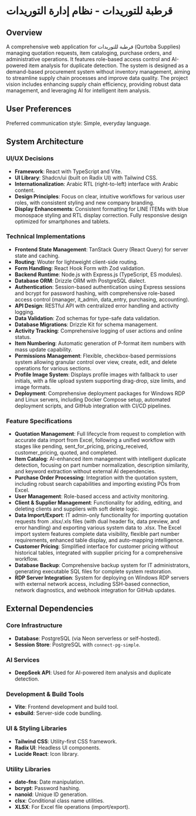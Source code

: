 # قرطبة للتوريدات - نظام إدارة التوريدات

## Overview
A comprehensive web application for قرطبة للتوريدات (Qurtoba Supplies) managing quotation requests, item cataloging, purchase orders, and administrative operations. It features role-based access control and AI-powered item analysis for duplicate detection. The system is designed as a demand-based procurement system without inventory management, aiming to streamline supply chain processes and improve data quality. The project vision includes enhancing supply chain efficiency, providing robust data management, and leveraging AI for intelligent item analysis.

## User Preferences
Preferred communication style: Simple, everyday language.

## System Architecture

### UI/UX Decisions
- **Framework**: React with TypeScript and Vite.
- **UI Library**: Shadcn/ui (built on Radix UI) with Tailwind CSS.
- **Internationalization**: Arabic RTL (right-to-left) interface with Arabic content.
- **Design Principles**: Focus on clear, intuitive workflows for various user roles, with consistent styling and new company branding.
- **Display Enhancements**: Consistent formatting for LINE ITEMs with blue monospace styling and RTL display correction. Fully responsive design optimized for smartphones and tablets.

### Technical Implementations
- **Frontend State Management**: TanStack Query (React Query) for server state and caching.
- **Routing**: Wouter for lightweight client-side routing.
- **Form Handling**: React Hook Form with Zod validation.
- **Backend Runtime**: Node.js with Express.js (TypeScript, ES modules).
- **Database ORM**: Drizzle ORM with PostgreSQL dialect.
- **Authentication**: Session-based authentication using Express sessions and bcrypt for password hashing, with comprehensive role-based access control (manager, it_admin, data_entry, purchasing, accounting).
- **API Design**: RESTful API with centralized error handling and activity logging.
- **Data Validation**: Zod schemas for type-safe data validation.
- **Database Migrations**: Drizzle Kit for schema management.
- **Activity Tracking**: Comprehensive logging of user actions and online status.
- **Item Numbering**: Automatic generation of P-format item numbers with mass update capability.
- **Permissions Management**: Flexible, checkbox-based permissions system allowing granular control over view, create, edit, and delete operations for various sections.
- **Profile Image System**: Displays profile images with fallback to user initials, with a file upload system supporting drag-drop, size limits, and image formats.
- **Deployment**: Comprehensive deployment packages for Windows RDP and Linux servers, including Docker Compose setup, automated deployment scripts, and GitHub integration with CI/CD pipelines.

### Feature Specifications
- **Quotation Management**: Full lifecycle from request to completion with accurate data import from Excel, following a unified workflow with stages like pending, sent_for_pricing, pricing_received, customer_pricing, quoted, and completed.
- **Item Catalog**: AI-enhanced item management with intelligent duplicate detection, focusing on part number normalization, description similarity, and keyword extraction without external AI dependencies.
- **Purchase Order Processing**: Integration with the quotation system, including robust search capabilities and importing existing POs from Excel.
- **User Management**: Role-based access and activity monitoring.
- **Client & Supplier Management**: Functionality for adding, editing, and deleting clients and suppliers with soft delete logic.
- **Data Import/Export**: IT admin-only functionality for importing quotation requests from .xlsx/.xls files (with dual header fix, data preview, and error handling) and exporting various system data to .xlsx. The Excel import system features complete data visibility, flexible part number requirements, enhanced table display, and auto-mapping intelligence.
- **Customer Pricing**: Simplified interface for customer pricing without historical tables, integrated with supplier pricing for a comprehensive workflow.
- **Database Backup**: Comprehensive backup system for IT administrators, generating executable SQL files for complete system restoration.
- **RDP Server Integration**: System for deploying on Windows RDP servers with external network access, including SSH-based connection, network diagnostics, and webhook integration for GitHub updates.

## External Dependencies

### Core Infrastructure
- **Database**: PostgreSQL (via Neon serverless or self-hosted).
- **Session Store**: PostgreSQL with `connect-pg-simple`.

### AI Services
- **DeepSeek API**: Used for AI-powered item analysis and duplicate detection.

### Development & Build Tools
- **Vite**: Frontend development and build tool.
- **esbuild**: Server-side code bundling.

### UI & Styling Libraries
- **Tailwind CSS**: Utility-first CSS framework.
- **Radix UI**: Headless UI components.
- **Lucide React**: Icon library.

### Utility Libraries
- **date-fns**: Date manipulation.
- **bcrypt**: Password hashing.
- **nanoid**: Unique ID generation.
- **clsx**: Conditional class name utilities.
- **XLSX**: For Excel file operations (import/export).